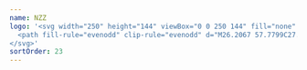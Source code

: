 ```yaml
---
name: NZZ
logo: '<svg width="250" height="144" viewBox="0 0 250 144" fill="none" xmlns="http://www.w3.org/2000/svg">
  <path fill-rule="evenodd" clip-rule="evenodd" d="M26.2067 57.7799C27.3702 57.9273 28.3862 59.122 28.3862 59.97V65.7263C28.3862 66.7124 29.6168 67.0536 30.1291 67.2698C28.5606 68.0832 27.8858 69.0827 27.8858 70.1942V77.7935C27.8858 79.1372 28.4534 79.611 29.2173 79.7466C30.1426 79.9117 30.5328 78.2314 30.8326 78.4949C31.129 78.7559 30.1142 79.8538 29.3026 80.7521C28.431 81.7145 27.8511 83.1537 27.8304 83.1237C27.8304 83.1237 26.4331 82.2136 25.7494 81.3614C25.1295 80.6 24.6126 79.5557 24.6126 78.2791V71.6524C24.6126 69.1364 27.4597 67.8073 28.2625 67.5156C27.6189 67.4573 24.9626 67.0818 24.9626 64.9991V60.5105C24.9626 59.9028 24.8123 59.0418 24.1805 59.0265C22.9889 58.9953 21.9073 60.6891 21.9073 62.538V75.4379C21.9073 75.4797 21.651 76.8593 18.8828 79.4856C17.4542 80.8416 16.6332 83.2833 16.3891 83.5262C16.2 83.1195 15.2523 80.0907 12.9804 80.3619C10.7084 80.6313 10.8752 83.1967 10.6818 83.2297C10.6189 83.2403 10.6007 83.1127 10.5999 82.899V82.8733V82.8459C10.6024 82.5097 10.6357 81.9903 10.6011 81.4434L10.5999 81.4206V81.2533C10.6708 79.9776 12.1674 78.1039 13.7954 77.7099C16.3621 77.0887 17.9893 79.5393 18.208 79.5393C18.208 79.5393 18.6087 79.2398 18.6087 78.9556V59.9416C18.6087 58.9687 17.9965 58.331 17.2278 58.3192C15.5518 58.2922 14.9529 59.1502 15.1941 60.5316C15.4846 62.1731 18.1189 65.1081 17.7401 67.5958C17.5408 68.8982 16.4457 70.182 14.7667 70.1389C12.6856 70.0853 11.5636 66.7171 11.9005 66.5679C12.1433 66.4607 12.2506 68.2723 13.4305 68.2694C13.9639 68.2677 14.2823 67.7567 14.4685 67.2445C14.7667 66.4235 12.5915 64.6313 12.5471 62.6617C12.4888 60.1157 13.819 58.4247 16.0627 57.9438C18.0919 57.5071 20.5277 58.7258 21.6869 60.9472C21.6869 60.9472 23.306 57.4117 26.2067 57.7799ZM50.9534 65.2419C51.8652 67.0654 52.8406 67.9907 53.4936 68.4019C52.6903 68.7402 52.3909 69.3078 52.3909 69.9108L52.388 78.8927C52.388 79.413 52.7811 79.8893 53.0374 79.8374C54.2757 79.5768 54.3411 78.1748 54.7001 78.565C54.8403 78.7187 54.1785 79.6735 53.8525 79.9341C53.1612 80.4885 51.5387 82.0599 50.9859 83.1284C50.1621 81.7964 49.2744 80.9054 49.2626 80.4379C49.2626 80.3902 49.2938 79.9523 49.2626 78.6799C49.2626 78.6799 44.9437 80.9324 44.5696 83.1284C44.1764 81.5313 43.2989 80.2917 41.9627 79.7064C42.3541 79.3487 43.135 78.7947 43.135 77.981V69.9826C43.135 69.1824 42.7819 68.7787 42.1472 68.633C41.5366 68.4927 41.0121 69.6427 40.6932 69.315C40.537 69.1558 42.1831 67.7496 43.2346 66.5456C43.8858 65.7977 44.309 65.2419 44.309 65.2419C45.5083 65.6296 46.3276 66.7541 46.3276 67.6524V77.8158C46.3276 78.4607 46.4572 79.5139 47.3808 79.3906C47.6637 79.353 48.0945 79.0747 49.2655 78.3057L49.2626 70.5025C49.2626 69.2153 49.1164 69.0528 48.1869 68.3809C49.2685 67.8209 50.0729 67.0342 50.9534 65.2419ZM82.4113 57.9126C85.7647 57.9915 88.801 59.8386 89.0409 63.301C89.1735 65.2153 88.1722 66.7601 87.1714 67.7314C85.9243 68.9455 85.0333 69.2448 83.3276 69.6891C86.0434 69.8247 89.3627 72.3843 88.9573 76.1161C88.369 81.5401 82.5173 85.0515 78.8403 82.9586C76.8365 81.8171 76.975 78.8484 74.7584 78.6723C72.6296 78.5071 71.3719 80.1545 71.7283 81.8235C72.0679 83.4172 73.1329 84.4214 75.2693 83.6335C75.2693 83.6335 75.5421 83.4455 75.6211 83.6064C75.703 83.7703 75.4066 83.9312 75.4066 83.9312C73.1612 84.7433 71.9965 83.7926 71.4826 82.391C70.5645 79.8763 73.0793 77.2778 76.4062 76.8458C79.8104 76.4033 80.7292 80.6566 81.6144 81.8919C82.0865 82.5578 82.7064 82.7513 83.1414 82.7158C84.4391 82.6085 84.8741 81.497 84.8741 80.7939V72.4379C84.8741 71.1803 83.8964 69.9615 82.6823 69.9751C80.4374 70.0021 79.937 72.046 79.6524 71.788C79.3813 71.5438 80.5447 69.7056 82.6275 69.6786C80.8111 69.6904 79.3289 67.9294 79.3289 66.7275C79.3289 65.3479 80.1646 64.8906 81.0439 64.7563C82.1359 64.5882 83.122 65.3509 83.1414 66.4607C83.168 68.0012 81.6262 68.1368 81.114 68.1368C81.114 69.0827 82.3293 69.4628 83.0164 69.3255C83.676 69.1959 84.8741 68.6879 84.8741 67.1625V61.4016C84.8741 60.0578 83.9548 58.4518 81.5459 58.4265C78.9776 58.3994 77.1642 60.0502 77.0823 62.1596C77.081 62.2415 77.1105 63.0253 76.8918 62.9969C76.6714 62.97 76.6802 62.1908 76.6815 62.1596C76.7322 59.4826 78.8939 57.8319 82.4113 57.9126ZM99.4203 65.2259C100.333 67.0494 101.308 67.9742 101.96 68.3855C101.159 68.725 100.858 69.2913 100.858 69.8978L100.854 78.8749C100.854 79.3948 101.25 79.8745 101.504 79.8209C102.744 79.5603 102.81 78.1584 103.167 78.5502C103.307 78.7036 102.646 79.657 102.321 79.9176C101.628 80.4721 100.007 82.0422 99.4546 83.1089C98.6294 81.7799 97.7412 80.8876 97.7295 80.4227C97.7295 80.3754 97.7624 79.9358 97.7295 78.6634C97.7295 78.6634 93.4119 80.916 93.0365 83.1089C92.645 81.5165 91.7658 80.277 90.4308 79.69C90.8215 79.3311 91.6006 78.7795 91.6006 77.9649V69.9674C91.6006 69.1676 91.2518 68.7656 90.6129 68.6165C90.0035 68.4763 89.4807 69.6266 89.1619 69.2973C89.0052 69.1377 90.6501 67.7343 91.7003 66.5291C92.3545 65.7829 92.7746 65.2259 92.7746 65.2259C93.9752 65.6144 94.7961 66.7377 94.7961 67.6376V77.801C94.7961 78.4447 94.9228 79.4979 95.8494 79.3741C96.1311 79.3353 96.5732 79.0954 97.7442 78.3239L97.7518 70.5739C97.7531 69.2838 97.585 69.035 96.6551 68.3648C97.7354 67.8044 98.5428 67.0164 99.4203 65.2259ZM94.1301 58.3175C94.9699 58.3175 95.7149 59.0282 95.6765 59.8863C95.6212 61.2749 94.1118 63.7567 94.1118 63.7567C94.1118 63.7255 92.5718 61.1971 92.5718 59.8746C92.5718 59.0012 93.4341 58.3175 94.1301 58.3175ZM99.3651 58.2938C100.205 58.2938 100.949 59.0046 100.912 59.864C100.854 61.2524 99.3474 63.7343 99.3474 63.7343C99.3474 63.703 97.8068 61.1752 97.8068 59.8521C97.8068 58.9792 98.6696 58.2938 99.3651 58.2938ZM106.699 65.2153C108.377 65.7157 108.831 67.3678 108.782 68.5211C109.333 68.0814 110.465 66.9641 111.207 66.2073C111.781 65.6233 112.013 65.2465 112.03 65.2436L114.136 68.3796L111.703 70.5443C111.27 70.1389 110.026 68.326 109.783 68.1634C109.783 68.1634 108.782 68.7432 108.782 69.0827L108.786 78.8467C108.758 79.4603 108.854 79.8357 109.196 79.8403C109.993 79.8509 110.255 78.407 110.539 78.7289C110.607 78.8048 110.55 79.2162 110.072 79.7525C109.343 80.5747 107.951 81.628 107.104 83.146C106.613 81.9337 105.571 80.2293 104.473 79.7377C104.937 79.4472 105.458 78.9003 105.458 78.0586L105.457 69.2495C105.457 68.7309 104.941 68.3154 104.572 68.3154C104.155 68.3154 103.605 69.2719 103.38 68.9366C103.252 68.7492 104.321 68.046 105.311 66.9299C106.44 65.6579 106.659 65.2035 106.699 65.2153ZM121.955 68.4974L120.167 65.2778C118.782 66.3387 119.601 65.7651 116.922 67.785C115.525 68.8369 114.229 69.5194 114.228 70.8318L114.22 79.4695C114.217 81.5253 117.843 83.2014 117.843 83.2014C118.195 81.2005 118.979 80.0802 120.872 80.0101C122.36 79.9582 123.333 81.2005 123.631 83.176C124.171 81.1186 125.308 80.3619 126.092 79.7124C125.796 79.4413 125.174 79.2563 125.174 77.9008V69.7056C125.174 69.2897 126.97 67.785 127.12 67.785C127.214 67.785 127.887 68.3513 127.884 69.223L127.88 82.443C127.636 83.5262 127.147 83.9594 127.26 84.076C127.391 84.204 127.729 83.5291 129.185 81.9961C130.439 80.6718 131.052 80.3602 131.052 79.9193V68.0802C131.052 67.0016 129.799 65.4594 129.338 65.2242L125.174 68.9768V63.106C125.174 61.6828 126.228 58.7512 127.336 57.8855C125.272 57.8394 123.847 61.0498 123.333 62.2132C122.528 60.8994 121.25 60.1858 120.142 60.2947C121.414 61.1317 122.143 62.1046 122.143 63.809V77.7099C122.143 78.6068 121.752 79.9058 119.561 79.9329C118.263 79.9493 117.438 78.9599 117.438 77.7935V68.4881C117.438 68.3142 117.545 67.5958 118.006 67.5156C118.481 67.4307 119.574 69.8754 119.818 70.1195C120.925 69.3345 121.061 69.1439 121.955 68.4974ZM146.041 65.2584C147.413 65.771 148.142 67.3665 148.093 68.5181C148.649 68.0802 149.778 66.9611 150.521 66.2073C151.092 65.622 151.227 65.2926 151.244 65.2913L153.574 68.7086L150.826 70.9045C150.41 70.3952 149.171 68.4733 148.93 68.3124C148.93 68.3124 148.085 68.8146 148.085 69.1528L148.076 78.8095C148.047 79.4231 148.428 79.7808 148.771 79.7568C150.052 79.666 150.139 78.2909 150.542 78.5726C150.697 78.6811 150.287 79.3771 149.775 79.8167C148.94 80.5346 147.265 81.625 146.421 83.146C145.925 81.9337 144.884 80.2263 143.786 79.7348C144.249 79.4455 144.988 78.9333 144.988 78.0941V69.4729C144.988 68.9548 144.376 68.3124 143.777 68.4079C143.364 68.472 142.612 69.4387 142.448 69.0738C142.321 68.7846 143.636 68.0431 144.625 66.9286C145.753 65.6562 146.001 65.2449 146.041 65.2584ZM169.93 57.3403C173.285 57.4163 176.32 59.2664 176.56 62.7289C176.691 64.6431 175.69 66.1836 174.69 67.1566C173.441 68.3708 172.55 68.6731 170.846 69.1186C173.562 69.2512 176.88 71.8104 176.475 75.5422C175.886 80.9666 170.034 84.4797 166.359 82.3864C164.351 81.2437 164.491 78.2761 162.277 78.1005C160.15 77.9332 158.891 79.584 159.245 81.2496C159.587 82.8454 160.653 83.8463 162.789 83.0612C162.789 83.0612 163.058 82.872 163.14 83.0346C163.222 83.1967 162.925 83.3593 162.925 83.3593C160.679 84.171 159.517 83.2179 159.003 81.8171C158.082 79.3027 160.598 76.706 163.925 76.274C167.327 75.8315 168.25 80.0832 169.131 81.3213C169.605 81.9844 170.224 82.1794 170.659 82.1435C171.957 82.0333 172.389 80.9219 172.389 80.2216V71.864C172.389 70.6081 171.414 69.388 170.198 69.4028C167.955 69.4299 167.457 71.4708 167.169 71.2161C166.898 70.9717 168.062 69.1317 170.146 69.1064C168.33 69.1186 166.849 67.3559 166.849 66.1554C166.849 64.7757 167.685 64.3171 168.563 64.1845C169.656 64.0143 170.639 64.7787 170.659 65.8872C170.687 67.4278 169.147 67.5646 168.632 67.5646C168.632 68.5105 169.847 68.8876 170.535 68.7533C171.192 68.6207 172.389 68.1174 172.389 66.5903V60.831C172.389 59.4839 171.472 57.8796 169.063 57.8542C166.492 57.8276 164.683 59.4779 164.601 61.5861C164.597 61.6698 164.628 62.4518 164.411 62.4248C164.191 62.3982 164.199 61.6173 164.199 61.5861C164.248 58.9075 166.413 57.2584 169.93 57.3403ZM191.655 70.1464V78.4223C191.624 79.0346 192.041 79.4708 192.385 79.4785C193.182 79.4886 193.369 78.1524 193.656 78.4759C193.718 78.5531 193.671 78.9628 193.195 79.5038C192.464 80.326 190.624 81.3704 189.813 83.0194C189.323 81.804 188.614 80.2648 187.516 79.7749C187.98 79.4844 188.627 78.9198 188.627 78.0811L188.625 69.2736C188.625 68.7622 188.318 68.3331 187.95 68.3331C187.532 68.3331 187.111 69.2525 186.871 69.0498C186.539 68.7686 188.398 67.4408 189.529 66.3429C189.946 65.9379 189.951 65.9391 190.56 65.1764C190.816 65.8188 191.816 67.6317 192.949 68.2795C191.993 68.8323 191.652 69.3403 191.655 70.1464ZM190.557 58.1477C191.397 58.1477 192.142 58.8585 192.104 59.7195C192.046 61.1081 190.538 63.5915 190.538 63.5915C190.538 63.5569 188.999 61.0291 188.999 59.706C188.999 58.8344 189.861 58.1477 190.557 58.1477ZM199.225 60.9767V67.3335C199.225 67.7879 200.552 67.3859 200.552 67.6317V67.9281C200.552 68.2069 199.225 67.8745 199.199 68.1976V78.3953C199.199 78.41 199.031 79.5603 199.888 79.6005C200.655 79.6347 201.056 78.1228 201.313 78.2968C201.597 78.4831 201.074 79.3577 199.445 80.788C197.948 82.1047 198.042 81.9692 197.367 83.0223C196.89 82.0752 195.913 80.402 194.796 79.7031C195.146 79.5304 196.019 78.9033 196.017 77.8217C196.017 77.8217 196.008 70.0316 196.008 68.2512C196.008 67.7301 194.775 68.2842 194.845 67.9028C194.885 67.6866 194.824 67.6959 194.845 67.6854C196.685 66.8467 198.578 63.1148 199.225 60.9767ZM218.462 65.2106C219.431 65.7234 220.455 66.6811 220.731 69.1587C222.415 67.4991 224.67 65.187 224.679 65.2106C225.223 66.5172 226.502 67.7985 227.077 68.2351C227.077 68.2351 226.288 69.2035 226.288 69.8842V78.9198C226.288 79.4053 226.651 79.8775 227.022 79.8686C227.695 79.8509 227.956 78.9121 228.048 78.9716C228.238 79.0942 228.124 79.4873 227.677 79.964C226.834 80.861 225.412 82.0764 224.978 83.1089C224.354 82.7035 223.181 81.3911 223.18 80.277L223.172 69.7292C223.171 68.9083 222.852 68.4032 222.184 68.4823C221.726 68.5388 220.626 69.5324 220.626 70.1971L220.629 78.0941C220.629 79.1968 221.188 79.5662 221.541 79.7196C220.097 80.8741 219.081 82.4877 218.889 83.1402C218.317 81.3973 216.982 80.1191 216.495 79.663C216.495 79.663 217.461 78.7901 217.461 77.771V70.1702C217.461 69.4269 217.304 68.4598 216.552 68.4598C215.697 68.4598 215.265 69.7187 215.013 69.3433C214.843 69.0873 216.954 67.1208 217.721 66.2656C218.073 65.8753 218.008 65.8978 218.462 65.2106ZM209.965 78.3953L209.957 70.4966C209.956 69.2077 209.811 69.0456 208.882 68.375C209.965 67.815 210.769 67.0282 211.65 65.2377C212.561 67.0595 213.536 67.9847 214.188 68.3961C213.385 68.7339 213.087 69.3019 213.087 69.9066L213.083 78.8868C213.083 79.4053 213.478 79.8864 213.734 79.8315C214.972 79.5709 215.036 78.1688 215.396 78.5608C215.535 78.714 214.874 79.6676 214.549 79.9299C213.857 80.481 212.237 82.054 211.681 83.1207C210.857 81.7889 209.969 80.8995 209.957 80.432C209.957 80.3843 209.99 80.0979 209.957 78.8302C209.957 78.8302 205.857 80.9265 205.482 83.1207C205.089 81.5253 204.21 80.2871 202.876 79.7001C203.267 79.3429 204.046 78.7901 204.046 77.975V69.978C204.046 69.1781 203.736 68.6207 203.103 68.4763C202.489 68.3349 201.922 69.6368 201.606 69.3078C201.449 69.1482 203.097 67.7449 204.144 66.5413C204.797 65.7917 205.22 65.2377 205.22 65.2377C206.42 65.6233 207.24 66.7482 207.24 67.6465V77.81C207.24 78.4564 207.368 79.508 208.295 79.383C208.575 79.3471 208.795 79.1638 209.965 78.3953ZM59.4184 67.7031C59.4496 68.1963 59.4184 73.6815 59.4184 73.6815C59.9218 73.3956 61.4594 72.1309 61.839 71.8627C61.839 71.8627 61.0628 70.4029 60.3909 69.1664C59.8487 68.1663 59.3944 67.3205 59.4184 67.7031ZM62.067 65.2153C62.2292 65.5206 63.1545 67.2427 63.8698 68.5718C64.3525 69.4759 64.7634 70.1761 64.665 70.2196L59.4184 74.1659L59.4285 78.318C59.4332 79.255 59.9889 79.9624 60.7456 80.0371C62.097 80.1727 62.2355 78.3074 62.6139 78.6292C62.9044 78.8808 61.8631 80.3319 60.9361 81.0933C60.0438 81.8235 59.0712 83.146 59.0712 83.146C59.0712 83.146 56.1734 81.6816 56.1734 79.456V71.4902C56.1734 70.3251 56.3479 69.3568 57.8972 68.3095C59.6342 67.1372 62.067 65.2153 62.067 65.2153ZM35.0649 67.7343C35.0949 68.2259 35.0649 73.7115 35.0649 73.7115C35.567 73.4252 37.1059 72.1604 37.4859 71.8893C37.4859 71.8893 36.7097 70.4311 36.0379 69.1946C35.4956 68.1963 35.0396 67.3487 35.0649 67.7343ZM37.7123 65.2465C37.8744 65.5506 38.8013 67.2711 39.5133 68.603C39.999 69.5071 40.4103 70.2061 40.3119 70.2491L35.0649 74.1984L35.0767 78.3492C35.0784 79.2817 35.4433 79.8226 36.2 79.9058C37.4424 80.0401 37.7135 78.2301 38.0919 78.5531C38.3841 78.8036 37.2367 80.1473 36.3072 80.9054C35.4149 81.6372 34.5987 83.1149 34.5987 83.1149C34.5987 83.1149 31.8186 81.7128 31.8186 79.4844V71.5198C31.8186 70.3551 31.9808 69.3568 33.5437 68.3395C35.2988 67.1967 37.7123 65.2465 37.7123 65.2465ZM136.701 67.7685C136.733 68.2588 136.701 73.744 136.701 73.744C137.206 73.4598 138.744 72.1946 139.122 71.9252C139.122 71.9252 138.345 70.4653 137.674 69.2288C137.134 68.2322 136.677 67.383 136.701 67.7685ZM139.35 65.2795C139.512 65.5848 140.441 67.307 141.151 68.6359C141.636 69.5401 142.048 70.2403 141.948 70.2833L136.701 74.2326L136.715 78.3817C136.718 79.3188 137.273 80.0249 138.029 80.1026C139.381 80.2365 139.517 78.3699 139.897 78.6946C140.186 78.9463 139.146 80.3961 138.221 81.1558C137.326 81.8843 136.353 83.2116 136.353 83.2116C136.353 83.2116 133.457 81.7475 133.457 79.5215V71.5557C133.457 70.3893 133.629 69.421 135.18 68.3737C136.919 67.201 139.35 65.2795 139.35 65.2795ZM233.438 67.6929C232.234 68.0684 232.21 68.8948 232.21 68.8948V78.5042C232.21 78.5769 232.781 80.016 233.613 80.1651C234.141 80.2588 235.139 79.0253 235.139 78.9333V68.9801C234.392 68.3154 234.141 68.1916 233.438 67.6929ZM235.637 65.2064C237.088 67.1131 239.222 68.4303 239.222 68.4303C238.896 68.9784 238.332 69.0679 238.332 70.763V79.0135C239.13 80.0814 240.574 82.0248 240.6 84.1913V84.3517C240.598 84.4961 240.588 84.6419 240.572 84.788C240.158 88.4705 236.584 90.8019 233.095 90.6562C229.655 90.513 228.331 87.8332 228.682 85.9692C228.928 84.6583 230.041 84.2293 230.824 84.4079C231.495 84.5629 232.115 85.2914 231.951 86.136C231.778 87.0359 230.628 87.5604 229.822 87.1237C229.58 87.1849 229.382 87.8196 229.539 88.1832C230.276 89.8889 232.03 90.0899 233.356 90.0469C235.219 89.9885 237.29 88.3767 237.627 86.0663C238.083 82.9256 235.303 82.2107 235.181 79.4307L231.574 83.1224C230.948 82.9151 229.108 81.1009 229.046 79.8538C229.022 79.3965 229.053 75.8969 229.046 71.5438C229.041 70.2237 229.672 69.6803 231.745 68.2216C234.141 66.5337 234.434 66.4919 235.637 65.2064ZM181.301 67.6971C181.332 68.1904 181.301 73.6773 181.301 73.6773C181.806 73.3897 183.343 72.125 183.724 71.8568C183.724 71.8568 182.944 70.3952 182.274 69.16C181.733 68.1604 181.277 67.3141 181.301 67.6971ZM183.95 65.2095C184.112 65.516 185.04 67.2356 185.751 68.5658C186.235 69.47 186.649 70.1702 186.551 70.2149L181.301 74.1612L181.311 78.312C181.314 79.2491 181.873 79.9582 182.63 80.0325C183.981 80.168 184.12 78.3015 184.497 78.6245C184.789 78.8749 183.746 80.326 182.819 81.0857C181.925 81.8171 180.952 83.1449 180.952 83.1449C180.952 83.1449 178.055 81.6756 178.055 79.4514V71.4856C178.055 70.3192 178.231 69.3509 179.783 68.3049C181.517 67.1325 183.95 65.2095 183.95 65.2095Z" fill="currentColor"></path>
</svg>'
sortOrder: 23
---
```

